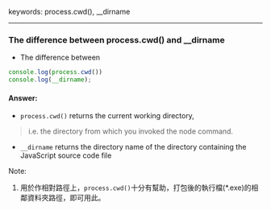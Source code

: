 keywords: process.cwd(), __dirname

---
### The difference between process.cwd() and __dirname
* The difference between
```javascript
console.log(process.cwd())
console.log(__dirname);
```

#### Answer:
* `process.cwd()` returns the current working directory,
> i.e. the directory from which you invoked the node command.

* `__dirname` returns the directory name of the directory containing the JavaScript source code file

Note: 
1. 用於作相對路徑上，`process.cwd()`十分有幫助，打包後的執行檔(*.exe)的相鄰資料夾路徑，即可用此。

